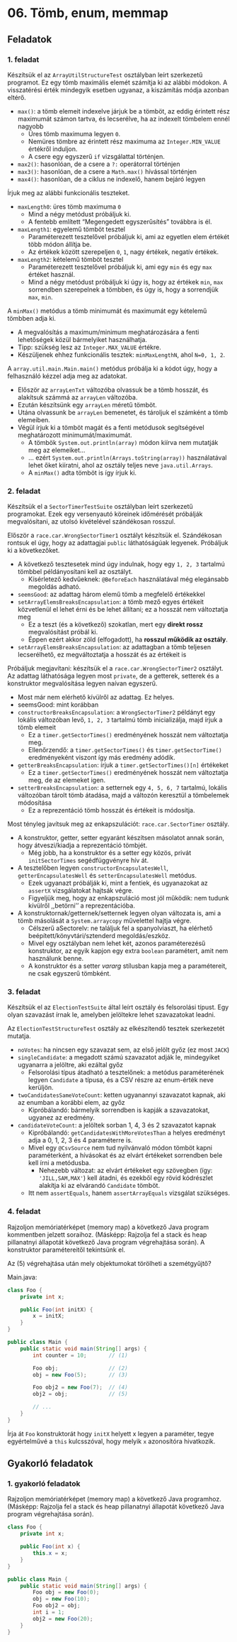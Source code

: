 # 06. Tömb, enum, memmap

## Feladatok

### 1. feladat

Készítsük el az `ArrayUtilStructureTest` osztályban leírt szerkezetű programot. Ez egy tömb maximális elemét számítja ki az alábbi módokon. A visszatérési érték mindegyik esetben ugyanaz, a kiszámítás módja azonban eltérő.

- `max()`: a tömb elemeit indexelve járjuk be a tömböt, az eddig érintett rész maximumát számon tartva, és lecserélve, ha az indexelt tömbelem ennél nagyobb
    - Üres tömb maximuma legyen `0`.
    - Nemüres tömbre az érintett rész maximuma az `Integer.MIN_VALUE` értékről induljon.
    - A csere egy egyszerű `if` vizsgálattal történjen.
- `max2()`: hasonlóan, de a csere a `?:` operátorral történjen
- `max3()`: hasonlóan, de a csere a `Math.max()` hívással történjen
- `max4()`: hasonlóan, de a ciklus ne indexelő, hanem bejáró legyen

Írjuk meg az alábbi funkcionális teszteket.

- `maxLength0`: üres tömb maximuma `0`
    - Mind a négy metódust próbáljuk ki.
    - A fentebb említett “Megengedett egyszerűsítés” továbbra is él.
- `maxLength1`: egyelemű tömböt tesztel
    - Paraméterezett tesztelővel próbáljuk ki, ami az egyetlen elem értékét több módon állítja be.
    - Az értékek között szerepeljen `0`, `1`, nagy értékek, negatív értékek.
- `maxLength2`: kételemű tömböt tesztel
    - Paraméterezett tesztelővel próbáljuk ki, ami egy `min` és egy `max` értéket használ.
    - Mind a négy metódust próbáljuk ki úgy is, hogy az értékek `min`, `max` sorrendben szerepelnek a tömbben, és úgy is, hogy a sorrendjük `max`, `min`.

A `minMax()` metódus a tömb minimumát és maximumát egy kételemű tömbben adja ki.

- A megvalósítás a maximum/minimum meghatározására a fenti lehetőségek közül bármelyiket használhatja.
- Tipp: szükség lesz az `Integer.MAX_VALUE` értékre.
- Készüljenek ehhez funkcionális tesztek: `minMaxLengthN`, ahol `N=0, 1, 2`.

A `array.util.main.Main.main()` metódus próbálja ki a kódot úgy, hogy a felhasználó kézzel adja meg az adatokat.

- Először az `arrayLenTxt` változóba olvassuk be a tömb hosszát, és alakítsuk számmá az `arrayLen` változóba.
- Ezután készítsünk egy `arrayLen` méretű tömböt.
- Utána olvassunk be `arrayLen` bemenetet, és tároljuk el számként a tömb elemeiben.
- Végül írjuk ki a tömböt magát és a fenti metódusok segítségével meghatározott minimumát/maximumát.
    - A tömbök `System.out.println(array)` módon kiírva nem mutatják meg az elemeiket…
    - … ezért `System.out.println(Arrays.toString(array))` használatával lehet őket kiíratni, ahol az osztály teljes neve `java.util.Arrays`.
    - A `minMax()` adta tömböt is így írjuk ki.

### 2. feladat

Készítsük el a `SectorTimerTestSuite` osztályban leírt szerkezetű programokat. Ezek egy versenyautó köreinek időmérését próbálják megvalósítani, az utolsó kivételével szándékosan rosszul.

Először a `race.car.WrongSectorTimer1` osztályt készítsük el. Szándékosan rontsuk el úgy, hogy az adattagjai `public` láthatóságúak legyenek. Próbáljuk ki a következőket.

- A következő tesztesetek mind úgy indulnak, hogy egy `1, 2, 3` tartalmú tömbbel példányosítani kell az osztályt.
    - Kísérletező kedvűeknek: `@BeforeEach` használatával még elegánsabb megoldás adható.
- `seemsGood`: az adattag három elemű tömb a megfelelő értékekkel
- `setArrayElemsBreaksEncapsulation`: a tömb mező egyes értékeit közvetlenül el lehet érni és be lehet állítani; ez a hosszát nem változtatja meg
    - Ez a teszt (és a következő) szokatlan, mert egy **direkt rossz** megvalósítást próbál ki.
    - Éppen ezért akkor zöld (elfogadott), ha **rosszul működik az osztály**.
- `setArrayElemsBreaksEncapsulation`: az adattagban a tömb teljesen lecserélhető, ez megváltoztatja a hosszát és az értékeit is

Próbáljuk megjavítani: készítsük el a `race.car.WrongSectorTimer2` osztályt. Az adattag láthatósága legyen most `private`, de a getterek, setterek és a konstruktor megvalósítása legyen naívan egyszerű.

- Most már nem elérhető kívülről az adattag. Ez helyes.
- seemsGood: mint korábban
- `constructorBreaksEncapsulation`: a `WrongSectorTimer2` példányt egy lokális változóban levő, `1, 2, 3` tartalmú tömb inicializálja, majd írjuk a tömb elemeit
    - Ez a `timer.getSectorTimes()` eredményének hosszát nem változtatja meg.
    - Ellenőrzendő: a `timer.getSectorTimes()` és `timer.getSectorTime()` eredményeként viszont így más eredmény adódik.
- `getterBreaksEncapsulation`: írjuk a `timer.getSectorTimes()[n]` értékeket
    - Ez a `timer.getSectorTimes()` eredményének hosszát nem változtatja meg, de az elemeket igen.
- `setterBreaksEncapsulation`: a setternek egy `4, 5, 6, 7` tartalmú, lokális változóban tárolt tömb átadása, majd a változón keresztül a tömbelemek módosítása
    - Ez a reprezentáció tömb hosszát és értékeit is módosítja.

Most tényleg javítsuk meg az enkapszulációt: `race.car.SectorTimer` osztály.

- A konstruktor, getter, setter egyaránt készítsen másolatot annak során, hogy átveszi/kiadja a reprezentáció tömbjét.
    - Még jobb, ha a konstruktor és a setter egy közös, privát `initSectorTimes` segédfüggvényre hív át.
- A tesztelőben legyen `constructorEncapsulatesWell`, `getterEncapsulatesWell` és `setterEncapsulatesWell` metódus.
    - Ezek ugyanazt próbálják ki, mint a fentiek, és ugyanazokat az `assertX` vizsgálatokat hajtsák végre.
    - Figyeljük meg, hogy az enkapszuláció most jól működik: nem tudunk kívülről ,,betörni’’ a reprezentációba.
- A konstruktornak/getternek/setternek legyen olyan változata is, ami a tömb másolását a `System.arraycopy` művelettel hajtja végre.
    - Célszerű aSectorelv: ne találjuk fel a spanyolviaszt, ha elérhető beépített/könyvtári/sztenderd megoldás/eszköz.
    - Mivel egy osztályban nem lehet két, azonos paraméterezésű konstruktor, az egyik kapjon egy extra `boolean` paramétert, amit nem használunk benne.
    - A konstruktor és a setter *vararg* stílusban kapja meg a paramétereit, ne csak egyszerű tömbként.

### 3. feladat

Készítsük el az `ElectionTestSuite` által leírt osztály és felsorolási típust. Egy olyan szavazást írnak le, amelyben jelöltekre lehet szavazatokat leadni.

Az `ElectionTestStructureTest` osztály az elkészítendő tesztek szerkezetét mutatja.

- `noVotes`: ha nincsen egy szavazat sem, az első jelölt győz (ez most `JACK`)
- `singleCandidate`: a megadott számú szavazatot adják le, mindegyiket ugyanarra a jelöltre, aki ezáltal győz
    - Felsorolási típus átadható a tesztelőnek: a metódus paraméterének legyen `Candidate` a típusa, és a CSV részre az enum-érték neve kerüljön.
- `twoCandidatesSameVoteCount`: ketten ugyanannyi szavazatot kapnak, aki az enumban a korábbi elem, az győz
    - Kipróbálandó: bármelyik sorrendben is kapják a szavazatokat, ugyanez az eredmény.
- `candidateVoteCount`: a jelöltek sorban 1, 4, 3 és 2 szavazatot kapnak
    - Kipróbálandó: `getCandidatesWithMoreVotesThan` a helyes eredményt adja a 0, 1, 2, 3 és 4 paraméterre is.
    - Mivel egy `@CsvSource` nem tud nyilvánvaló módon tömböt kapni paraméterként, a hívásokat és az elvárt értékeket sorrendben bele kell írni a metódusba.
        - Nehezebb változat: az elvárt értékeket egy szövegben (így: `'JILL,SAM,MAX'`) kell átadni, és ezekből egy rövid kódrészlet alakítja ki az elvárandó `Candidate` tömböt.
    - Itt nem `assertEquals`, hanem `assertArrayEquals` vizsgálat szükséges.

### 4. feladat

Rajzoljon memóriatérképet (memory map) a következő Java program kommentben jelzett soraihoz. (Másképp: Rajzolja fel a stack és heap pillanatnyi állapotát következő Java program végrehajtása során). A konstruktor paramétereitől tekintsünk el.

Az (5) végrehajtása után mely objektumokat törölheti a szemétgyűjtő?

Main.java:

```java
class Foo {
    private int x;

    public Foo(int initX) {
        x = initX;
    }
}

public class Main {
    public static void main(String[] args) {
        int counter = 10;       // (1)

        Foo obj;                // (2)
        obj = new Foo(5);       // (3)

        Foo obj2 = new Foo(7);  // (4)
        obj2 = obj;             // (5)

        // ...
    }
}
```

Írja át `Foo` konstruktorát hogy `initX` helyett x legyen a paraméter, tegye egyértelművé a `this` kulcsszóval, hogy melyik `x` azonosítóra hivatkozik.

## Gyakorló feladatok

### 1. gyakorló feladatok

Rajzoljon memóriatérképet (memory map) a következő Java programhoz. (Másképp: Rajzolja fel a stack és heap pillanatnyi állapotát következő Java program végrehajtása során).

```java
class Foo {
    private int x;

    public Foo(int x) {
        this.x = x;
    }
}

public class Main {
    public static void main(String[] args) {
        Foo obj = new Foo(0);
        obj = new Foo(10);
        Foo obj2 = obj;
        int i = 1;
        obj2 = new Foo(20);
    }
}
```